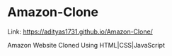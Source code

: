 ﻿# Amazon-Clone
Link:  https://adityas1731.github.io/Amazon-Clone/

Amazon Website Cloned Using HTML|CSS|JavaScript
